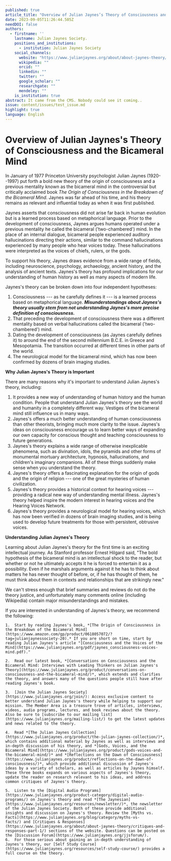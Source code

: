 ```yaml
---
published: true
article_title: "Overview of Julian Jaynes’s Theory of Consciousness and the Bicameral Mind "
date: 2023-09-05T11:26:44.505Z
needDOI: false
authors:
  - firstname: ''
    lastname: Julian Jaynes Society. 
    positions_and_institutions:
      - institution: Julian Jaynes Society
    social_channels:
      website: "https://www.julianjaynes.org/about/about-jaynes-theory/overview/"
      wikipedia: ""
      orcid: ""
      linkedin: ""
      twitter: ""
      google_scholar: ""
      researchgate: ""
      mendeley: ""
    is_institution: true
abstract: It came from the CMS. Nobody could see it coming..
issue: content/issues/test_issue.md
highlight: true
language: English
---
```


Overview of Julian Jaynes's Theory of Consciousness and the Bicameral Mind
==========================================================================

In January of 1977 Princeton University psychologist Julian Jaynes (1920--1997) put forth a bold new theory of the origin of consciousness and a previous mentality known as the bicameral mind in the controversial but critically acclaimed book *The Origin of Consciousness in the Breakdown of the Bicameral Mind*. Jaynes was far ahead of his time, and his theory remains as relevant and influential today as when it was first published.

Jaynes asserts that consciousness did not arise far back in human evolution but is a learned process based on metaphorical language. Prior to the development of consciousness, Jaynes argues humans operated under a previous mentality he called the bicameral ('two-chambered') mind. In the place of an internal dialogue, bicameral people experienced auditory hallucinations directing their actions, similar to the command hallucinations experienced by many people who hear voices today. These hallucinations were interpreted as the voices of chiefs, rulers, or the gods.

To support his theory, Jaynes draws evidence from a wide range of fields, including neuroscience, psychology, archaeology, ancient history, and the analysis of ancient texts. Jaynes's theory has profound implications for our understanding of human history as well as many aspects of modern life.

Jaynes's theory can be broken down into four independent hypotheses:

1.  Consciousness --- as he carefully defines it --- is a learned process based on metaphorical language. ***Misunderstandings about Jaynes's theory usually stem from not understanding Jaynes's more precise definition of consciousness.***
2.  That preceding the development of consciousness there was a different mentality based on verbal hallucinations called the bicameral ('two-chambered') mind.
3.  Dating the development of consciousness (as Jaynes carefully defines it) to around the end of the second millennium B.C.E. in Greece and Mesopotamia. The transition occurred at different times in other parts of the world.
4.  The neurological model for the bicameral mind, which has now been confirmed by dozens of brain imaging studies.

**Why Julian Jaynes's Theory is Important**

There are many reasons why it's important to understand Julian Jaynes's theory, including:

1.  It provides a new way of understanding of human history and the human condition. People that understand Julian Jaynes's theory see the world and humanity in a completely different way. Vestiges of the bicameral mind still influence us in many ways.
2.  Jaynes's offers a much better understanding of human consciousness than other theorists, bringing much more clarity to the issue. Jaynes's ideas on consciousness encourage us to learn better ways of expanding our own capacity for conscious thought and teaching consciousness to future generations.
3.  Jaynes's theory explains a wide range of otherwise inexplicable phenomena, such as divination, idols, the pyramids and other forms of monumental mortuary architecture, hypnosis, hallucinations, and children's imaginary companions. All of these things suddenly make sense when you understand the theory.
4.  Jaynes's theory offers a fascinating explanation for the origin of gods and the origin of religion --- one of the great mysteries of human civilization.
5.  Jaynes's theory provides a historical context for hearing voices --- providing a radical new way of understanding mental illness. Jaynes's theory helped inspire the modern interest in hearing voices and the Hearing Voices Network.
6.  Jaynes's theory provides a neurological model for hearing voices, which has now been verified in dozens of brain imaging studies, and is being used to develop future treatments for those with persistent, obtrusive voices.

**Understanding Julian Jaynes's Theory**

Learning about Julian Jaynes's theory for the first time is an exciting intellectual journey. As Stanford professor Ernest Hilgard said, "The bold hypothesis of the bicameral mind is an intellectual shock to the reader, but whether or not he ultimately accepts it he is forced to entertain it as a possibility. Even if he marshals arguments against it he has to think about matters he has never thought of before, or, if he has thought of them, he must think about them in contexts and relationships that are strikingly new."

We can't stress enough that brief summaries and reviews do not do the theory justice, and unfortunately many comments online (including Wikipedia) contain major misunderstandings and mistakes.

If you are interested in understanding of Jaynes's theory, we recommend the following:

    1.  Start by reading Jaynes's book, *[The Origin of Consciousness in the Breakdown of the Bicameral Mind](https://www.amazon.com/gp/product/0618057072/?tag=julianjaynessociety-20).* If you are short on time, start by reading Julian Jaynes's article "[Consciousness and the Voices of the Mind](https://www.julianjaynes.org/pdf/jaynes_consciousness-voices-mind.pdf)."

    2.  Read our latest book, *[Conversations on Consciousness and the Bicameral Mind: Interviews with Leading Thinkers on Julian Jaynes's Theory](https://www.julianjaynes.org/product/conversations-on-consciousness-and-the-bicameral-mind/)*, which extends and clarifies the theory, and answers many of the questions people still have after reading Jaynes's book.

    3.  [Join the Julian Jaynes Society](https://www.julianjaynes.org/join/): Access exclusive content to better understand Julian Jaynes's theory while helping to support our mission. The Member Area is a treasure trove of articles, interviews, videos, audio programs, lectures, and book reviews about the theory. Also be sure to [subscribe to our mailing list](https://www.julianjaynes.org/mailing-list/) to get the latest updates and news related to the theory.

    4.  Read *[The Julian Jaynes Collection](https://www.julianjaynes.org/product/the-julian-jaynes-collection/)*, which contains additional material by Jaynes as well as interviews and in-depth discussion of his theory, and *[Gods, Voices, and the Bicameral Mind](https://www.julianjaynes.org/product/gods-voices-and-the-bicameral-mind/)* and *[Reflections on the Dawn of Consciousness](https://www.julianjaynes.org/product/reflections-on-the-dawn-of-consciousness/)*, which provide additional discussion of Jaynes's ideas by a variety of scholars, as well as articles by Jaynes himself. These three books expands on various aspects of Jaynes's theory, update the reader on research relevant to his ideas, and address common critiques of Jaynes's theory.

    5.  Listen to the [Digital Audio Programs](https://www.julianjaynes.org/product-category/digital-audio-programs/) on Jaynes's theory and read *[The Jaynesian](https://www.julianjaynes.org/resources/newsletter/)*, the newsletter of the Julian Jaynes Society. Both of these provide additional insights and discussion on Jaynes's theory. Review the [Myths vs. Facts](https://www.julianjaynes.org/blog/category/myths-vs-facts/) and [Critiques & Responses](https://www.julianjaynes.org/about/about-jaynes-theory/critiques-and-responses-part-1/) sections of the website. Questions can be posted on the [Discussion Forum](https://www.julianjaynes.org/jjsforum/).
    6.  For those serious about gaining an in-depth understanding of Jaynes's theory, our [Self Study Course](https://www.julianjaynes.org/resources/self-study-course/) provides a full course on the theory.